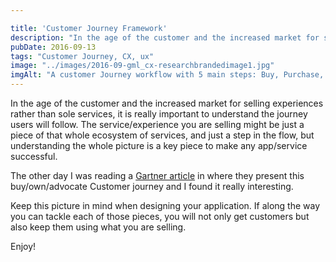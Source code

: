 ```yaml
---

title: 'Customer Journey Framework'
description: "In the age of the customer and the increased market for selling experiences rather than sole services, it is really important to understand the journey users will follow."
pubDate: 2016-09-13
tags: "Customer Journey, CX, ux"
image: "../images/2016-09-gml_cx-researchbrandedimage1.jpg"
imgAlt: "A customer Journey workflow with 5 main steps: Buy, Purchase, Own, Love, Advocate"
---
```

In the age of the customer and the increased market for selling experiences rather than sole services, it is really important to understand the journey users will follow. The service/experience you are selling might be just a piece of that whole ecosystem of services, and just a step in the flow, but understanding the whole picture is a key piece to make any app/service successful.

The other day I was reading a [Gartner article](http://blogs.gartner.com/augie-ray/2016/08/12/introducing-the-buyownadvocate-customer-experience-journey/) in where they present this buy/own/advocate Customer journey and I found it really interesting. 

Keep this picture in mind when designing your application. If along the way you can tackle each of those pieces, you will not only get customers but also keep them using what you are selling.

Enjoy!
